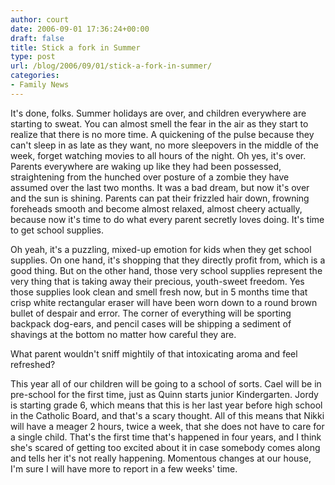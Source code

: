 ```yaml
---
author: court
date: 2006-09-01 17:36:24+00:00
draft: false
title: Stick a fork in Summer
type: post
url: /blog/2006/09/01/stick-a-fork-in-summer/
categories:
- Family News
---
```


It's done, folks.  Summer holidays are over, and children everywhere are starting to sweat.  You can almost smell the fear in the air as they start to realize that there is no more time.  A quickening of the pulse because they can't sleep in as late as they want, no more sleepovers in the middle of the week, forget watching movies to all hours of the night.  Oh yes, it's over.  Parents everywhere are waking up like they had been possessed, straightening from the hunched over posture of a zombie they have assumed over the last two months.  It was a bad dream, but now it's over and the sun is shining.   Parents can pat their frizzled hair down, frowning foreheads smooth and become almost relaxed, almost cheery actually, because now it's time to do what every parent secretly loves doing.  It's time to get school supplies.

Oh yeah, it's a puzzling, mixed-up emotion for kids when they get school supplies.  On one hand, it's shopping that they directly profit from, which is a good thing.  But on the other hand, those very school supplies represent the very thing that is taking away their precious, youth-sweet freedom.  Yes those supplies look clean and smell fresh now, but in 5 months time that crisp white rectangular eraser will have been worn down to a round brown bullet of despair and error.  The corner of everything will be sporting backpack dog-ears, and pencil cases will be shipping a sediment of shavings at the bottom no matter how careful they are.

What parent wouldn't sniff mightily of that intoxicating aroma and feel refreshed?

This year all of our children will be going to a school of sorts.  Cael will be in pre-school for the first time, just as Quinn starts junior Kindergarten.  Jordy is starting grade 6, which means that this is her last year before high school in the Catholic Board, and that's a scary thought.  All of this means that Nikki will have a meager 2 hours, twice a week, that she does not have to care for a single child.  That's the first time that's happened in four years, and I think she's scared of getting too excited about it in case somebody comes along and tells her it's not really happening.  Momentous changes at our house, I'm sure I will have more to report in a few weeks' time.
